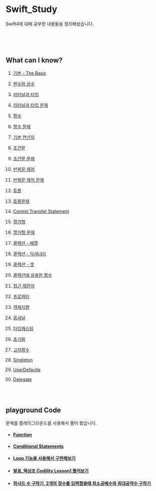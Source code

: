 # Swift_Study

Swift4에 대해 공부한 내용들을 정리해놨습니다.

<br>

<br>

<br>

## What can I know?

1. [기본 - The Basic](https://github.com/JhDAT/Swift/blob/master/Swift/01.%20%EA%B8%B0%EB%B3%B8%20-%20The%20Basic.md)

2. [변수와 상수](https://github.com/JhDAT/Swift/blob/master/Swift/02.%20%EB%B3%80%EC%88%98%EC%99%80%20%EC%83%81%EC%88%98%20-%20Constanse%20and%20Variable.md)

3. [리터널과 타입](https://github.com/JhDAT/Swift/blob/master/Swift/03.%20%EB%A6%AC%ED%84%B0%EB%84%90%EA%B3%BC%20%ED%83%80%EC%9E%85%20-%20Literals%20and%20Types.md)

4. [리터널과 타입 문제](https://github.com/JhDAT/Swift/blob/master/Swift/04.%20Answers%20Type%20and%20Literals%20Question.md)

5. [함수](https://github.com/JhDAT/Swift/blob/master/Swift/05.%20%ED%95%A8%EC%88%98%20-%20Function.md)

6. [함수 문제](https://github.com/JhDAT/Swift/blob/master/Swift/06.%20Answers%20Function%20Question.md)

7. [기본 연산자](https://github.com/JhDAT/Swift/blob/master/Swift/07.%20%EA%B8%B0%EB%B3%B8%EC%A0%81%EC%9D%B8%20%EC%97%B0%EC%82%B0%EC%9E%90%20-%20Basic%20Operators.md)

8. [조건문](https://github.com/JhDAT/Swift/blob/master/Swift/08.%20%EC%A1%B0%EA%B1%B4%EB%AC%B8%20-%20Conditional%20Statements.md)

9. [조건문 문제](https://github.com/JhDAT/Swift/blob/master/Swift/09.%20Answers%20Conditional%20Statements%20Question.md)

10. [반복문 제어](https://github.com/JhDAT/Swift/blob/master/Swift/09.%20%EB%B0%98%EB%B3%B5%20%EC%A0%9C%EC%96%B4%20%ED%9D%90%EB%A6%84%20-%20Control%20Flow-Loops.md)

11. [반복문 제어 문제](https://github.com/JhDAT/Swift/blob/master/Swift/10.%20Answers%20Control%20Flow-Loops%20Question.md)

12. [튜플](https://github.com/JhDAT/Swift/blob/master/Swift/11.%20%ED%8A%9C%ED%94%8C%20-%20Tuples.md)

13. [튜플문제](https://github.com/JhDAT/Swift/blob/master/Swift/12.%20Answers%20Tuples.md)

14. [Control Transfet Statement](https://github.com/JhDAT/Swift/blob/master/Swift/13.%20Control%20Transfer%20Statement.md)

15. [열거형](https://github.com/JhDAT/Swift/blob/master/Swift/14.%20%EC%97%B4%EA%B1%B0%ED%98%95%20-%20Enumerations.md)

16. [열거형 문제](https://github.com/JhDAT/Swift/blob/master/Swift/15.%20Answers%20Enumerations%20Question.md)

17. [콜렉션 - 배열](https://github.com/JhDAT/Swift/blob/master/Swift/16.%20%EB%B0%B0%EC%97%B4%20-%20Collection-Array.md)

18. [콜렉션 - 딕셔너리](https://github.com/JhDAT/Swift/blob/master/Swift/17.%20%EB%94%95%EC%84%9C%EB%85%80%EB%A6%AC%20-%20Collection-Dictionary.md)

19. [콜렉션 - 셋](https://github.com/JhDAT/Swift/blob/master/Swift/18.%20%EC%85%8B%20-%20Collection-Set.md)

20. [콜렉션에 유용한 함수](https://github.com/JhDAT/Swift/blob/master/Swift/19.%20Collection%20Functions.md)

21. [접근 제한자](https://github.com/JhDAT/Swift/blob/master/Swift/20.%20%EC%A0%91%EA%B7%BC%20%EC%A0%9C%ED%95%9C%EC%9E%90%20-%20Access%20Control.md)

22. [프로퍼티](https://github.com/JhDAT/Swift/blob/master/Swift/21.%20%ED%94%84%EB%A1%9C%ED%8D%BC%ED%8B%B0%20-%20Property.md)

23. [객체지향](https://github.com/JhDAT/Swift/blob/master/Swift/22.%20%EA%B0%9D%EC%B2%B4%EC%A7%80%ED%96%A5%20-%20OOP.md)

24. [옵셔널](https://github.com/JhDAT/Swift/blob/master/Swift/23.%20%EC%98%B5%EC%85%94%EB%84%90%20-%20Optional.md)

25. [타입캐스팅](https://github.com/JhDAT/Swift/blob/master/Swift/24.%20%ED%83%80%EC%9E%85%20%EC%BA%90%EC%8A%A4%ED%8C%85%20-%20Type%20Casting.md)

26. [초기화](https://github.com/JhDAT/Swift/blob/master/Swift/25.%20%EC%B4%88%EA%B8%B0%ED%99%94%20-%20Initializer.md)

27. [고차함수](https://github.com/JhDAT/iOS-development-study/tree/master/0531)

28. [Singleton](https://github.com/JhDAT/iOS-development-study/blob/master/0605/Singleton.md)

29. [UserDefaulte](https://github.com/JhDAT/iOS-development-study/blob/master/0605/UserDefaults.md)

30. [Delegate](https://github.com/JhDAT/iOS-development-study/blob/master/0607/Delegate.md)


<br>

<br>


## playground Code

문제를 플레이그라운드를 사용해서 풀어 봤습니다.

- #### [Function](https://github.com/JhDAT/iOS_Study/blob/master/Swift/playground%20code/FunctionAssignment.playground/Contents.swift)

- #### [Conditional Statements](https://github.com/JhDAT/Swift/blob/master/Swift/playground%20code/ConditionalStatements.playground/Contents.swift)

- #### [Loop 기능을 사용해서 구현해보기](https://github.com/JhDAT/Swift/blob/master/Swift/playground%20code/LoopAssignment.playground/Contents.swift)

- #### [발표_떡상조 Codility Lesson1 풀어보기](https://github.com/JhDAT/Swift/blob/master/Swift/playground%20code/0524Codility_떡상조.playground/Contents.swift)

- #### [하사드 수 구하기, 2개의 정수를 입력했을때 최소공배수와 최대공약수 구하기](https://github.com/JhDAT/Swift/blob/master/Swift/playground%20code/0523.playground/Contents.swift)

  

  
